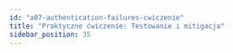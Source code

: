 ```yaml
---
id: "a07-authentication-failures-cwiczenie"
title: "Praktyczne ćwiczenie: Testowanie i mitigacja"
sidebar_position: 35
---
```

